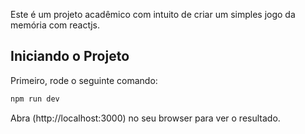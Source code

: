 Este é um projeto acadêmico com intuito de criar um simples jogo da memória com reactjs.

## Iniciando o Projeto

Primeiro, rode o seguinte comando:

```bash
npm run dev
```

Abra (http://localhost:3000) no seu browser para ver o resultado.